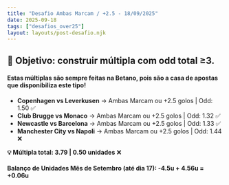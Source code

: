 ```yaml
---
title: "Desafio Ambas Marcam / +2.5 - 18/09/2025"
date: 2025-09-18
tags: ["desafios_over25"]
layout: layouts/post-desafio.njk
---
```


## 🎯 Objetivo: construir múltipla com odd total ≥3.  

#### Estas múltiplas são sempre feitas na Betano, pois são a casa de apostas que disponibiliza este tipo!

- **Copenhagen vs Leverkusen** → Ambas Marcam ou +2.5 golos | Odd: 1.50 ✅ 
- **Club Brugge vs Monaco** → Ambas Marcam ou +2.5 golos | Odd: 1.32 ✅
- **Newcastle vs Barcelona** → Ambas Marcam ou +2.5 golos | Odd: 1.33 ✅
- **Manchester City vs Napoli** → Ambas Marcam ou +2.5 golos | Odd: 1.44 ❌

**💡 Múltipla total: 3.79 | 0.50 unidades** ❌

#### Balanço de Unidades Mês de Setembro (até dia 17): -4.5u + 4.56u = +0.06u
